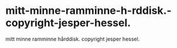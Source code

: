 # mitt-minne-ramminne-h-rddisk.-copyright-jesper-hessel.
mitt minne ramminne hårddisk. copyright jesper hessel.
